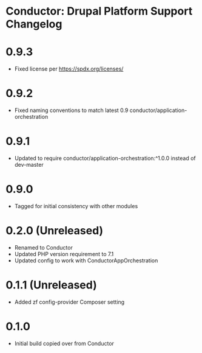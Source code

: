 Conductor: Drupal Platform Support Changelog
==============================================

# 0.9.3
- Fixed license per https://spdx.org/licenses/

# 0.9.2
- Fixed naming conventions to match latest 0.9 conductor/application-orchestration

# 0.9.1
- Updated to require conductor/application-orchestration:^1.0.0 instead of dev-master

# 0.9.0
- Tagged for initial consistency with other modules

# 0.2.0 (Unreleased)
- Renamed to Conductor
- Updated PHP version requirement to 7.1
- Updated config to work with ConductorAppOrchestration

# 0.1.1 (Unreleased)
- Added zf config-provider Composer setting

# 0.1.0
- Initial build copied over from Conductor
